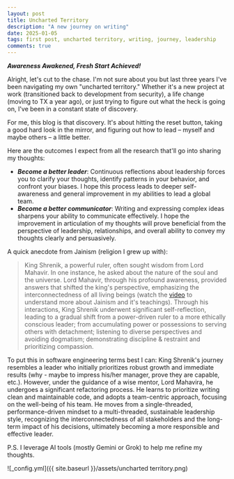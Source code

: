 ```yaml
---
layout: post
title: Uncharted Territory
description: "A new journey on writing"
date: 2025-01-05
tags: first post, uncharted territory, writing, journey, leadership
comments: true
---
```


***Awareness Awakened, Fresh Start Achieved!***

Alright, let's cut to the chase. I'm not sure about you but last three years I've been navigating my own "uncharted territory." Whether it's a new project at work (transitioned back to development from security), a life change (moving to TX a year ago), or just trying to figure out what the heck is going on, I've been in a constant state of discovery.

For me, this blog is that discovery. It's about hitting the reset button, taking a good hard look in the mirror, and figuring out how to lead – myself and maybe others – a little better.

Here are the outcomes I expect from all the research that'll go into sharing my thoughts:
* ***Become a better leader***: Continuous reflections about leadership forces you to clarify your thoughts, identify patterns in your behavior, and confront your biases. I hope this process leads to deeper self-awareness and general improvement in my abilities to lead a global team.
* ***Become a better communicator***: Writing and expressing complex ideas sharpens your ability to communicate effectively. I hope the improvement in articulation of my thoughts will prove beneficial from the perspective of leadership, relationships, and overall ability to convey my thoughts clearly and persuasively.

A quick anecdote from Jainism (religion I grew up with):
> King Shrenik, a powerful ruler, often sought wisdom from Lord Mahavir. In one instance, he asked about the nature of the soul and the universe. Lord Mahavir, through his profound awareness, provided answers that shifted the king's perspective, emphasizing the interconnectedness of all living beings (watch the [video](https://www.youtube.com/watch?v=KkwmYlgkOhU&t=44s) to understand more about Jainism and it's teachings). Through his interactions, King Shrenik underwent significant self-reflection, leading to a gradual shift from a power-driven ruler to a more ethically conscious leader; from accumulating power or possessions to serving others with detachment; listening to diverse perspectives and avoiding dogmatism; demonstrating discipline & restraint and prioritizing compassion.

To put this in software engineering terms best I can: King Shrenik's journey resembles a leader who initially prioritizes robust growth and immediate results (why - maybe to impress his/her manager, prove they are capable, etc.). However, under the guidance of a wise mentor, Lord Mahavira, he undergoes a significant refactoring process. He learns to prioritize writing clean and maintainable code, and adopts a team-centric approach, focusing on the well-being of his team. He moves from a single-threaded, performance-driven mindset to a multi-threaded, sustainable leadership style, recognizing the interconnectedness of all stakeholders and the long-term impact of his decisions, ultimately becoming a more responsible and effective leader.

P.S. I leverage AI tools (mostly Gemini or Grok) to help me refine my thoughts.

![_config.yml]({{ site.baseurl }}/assets/uncharted territory.png)
